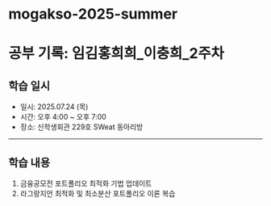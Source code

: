 # mogakso-2025-summer

# 공부 기록: 임김홍희희_이충희_2주차

## 학습 일시
- 일시: 2025.07.24 (목) 
- 시간: 오후 4:00 ~ 오후 7:00
- 장소: 신학생회관 229호 SWeat 동아리방

---

## 학습 내용
1. 금융공모전 포트폴리오 최적화 기법 업데이트
2. 라그랑지언 최적화 및 최소분산 포트폴리오 이론 복습